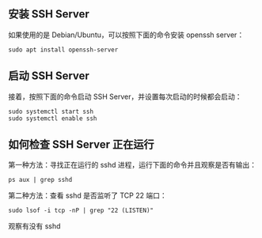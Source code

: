 ## 安装 SSH Server

如果使用的是 Debian/Ubuntu，可以按照下面的命令安装 openssh server：

```shell
sudo apt install openssh-server
```

## 启动 SSH Server

接着，按照下面的命令启动 SSH Server，并设置每次启动的时候都会启动：

```shell
sudo systemctl start ssh
sudo systemctl enable ssh
```

## 如何检查 SSH Server 正在运行

第一种方法：寻找正在运行的 sshd 进程，运行下面的命令并且观察是否有输出：

```shell
ps aux | grep sshd
```

第二种方法：查看 sshd 是否监听了 TCP 22 端口：

```shell
sudo lsof -i tcp -nP | grep "22 (LISTEN)"
```

观察有没有 sshd